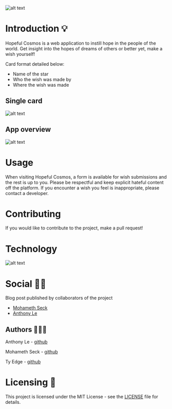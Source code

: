 ![alt text](https://github.com/hopeful-cosmos/WebApp/blob/master/assets/Screen%20Shot%202019-10-31%20at%202.49.20%20PM.png?raw=true)

# Introduction 💡

Hopeful Cosmos is a web application to instill hope in the people of the world. Get insight into the hopes of dreams of others or better yet, make a wish yourself!

Card format detailed below:
- Name of the star
- Who the wish was made by
- Where the wish was made

## Single card
![alt text](https://github.com/hopeful-cosmos/WebApp/blob/master/assets/Screen%20Shot%202019-10-31%20at%204.17.58%20PM.png?raw=true)
## App overview
![alt text](https://github.com/hopeful-cosmos/WebApp/blob/master/assets/Screen%20Shot%202019-10-31%20at%204.16.16%20PM.png?raw=true)

# Usage
When visiting Hopeful Cosmos, a form is available for wish submissions and the rest is up to you. Please be respectful and keep explicit hateful content off the platform. If you encounter a wish you feel is inappropriate, please contact a developer.

# Contributing
If you would like to contribute to the project, make a pull request!

# Technology
![alt text](https://miro.medium.com/max/3160/1*iqEPl6yBDhLf_nBdLMUw6Q.png)

# Social ✍🏽
Blog post published by collaborators of the project
- [Mohameth Seck](https://medium.com/@mohamethseck/wish-cosmos-holberton-final-project-b50c9323b128)
- [Anthony Le](https://twitter.com/HausCloud/status/1190378572814471168)

## Authors 👨🏽‍💻
Anthony Le - [github](https://github.com/HausCloud)

Mohameth Seck - [github](https://choosealicense.com/licenses/mit/)

Ty Edge - [github](https://github.com/tyedge)

# Licensing 📜
This project is licensed under the MIT License - see the [LICENSE](https://github.com/HausCloud/Hopeful-Cosmos/blob/development/LICENSE.md) file for details.
